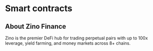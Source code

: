 # Smart contracts
## About Zino Finance
Zino is the premier DeFi hub for trading perpetual pairs with up to 100x leverage, yield farming, and money markets across 8+ chains.
